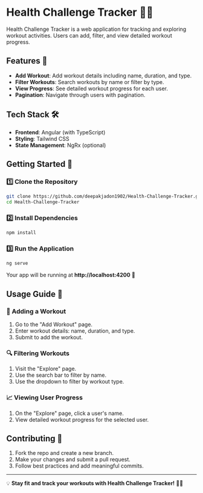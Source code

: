# Health Challenge Tracker 🤸‍♂️

Health Challenge Tracker is a web application for tracking and exploring workout activities. Users can add, filter, and view detailed workout progress.

## Features 🚀

- **Add Workout**: Add workout details including name, duration, and type.
- **Filter Workouts**: Search workouts by name or filter by type.
- **View Progress**: See detailed workout progress for each user.
- **Pagination**: Navigate through users with pagination.

## Tech Stack 🛠️

- **Frontend**: Angular (with TypeScript)
- **Styling**: Tailwind CSS
- **State Management**: NgRx (optional)

## Getting Started 🏁

### 1️⃣ Clone the Repository
```bash
git clone https://github.com/deepakjadon1902/Health-Challenge-Tracker.git
cd Health-Challenge-Tracker
```

### 2️⃣ Install Dependencies
```bash
npm install
```

### 3️⃣ Run the Application
```bash
ng serve
```

Your app will be running at **http://localhost:4200** 🚀

## Usage Guide 📖

### 💪 Adding a Workout
1. Go to the "Add Workout" page.
2. Enter workout details: name, duration, and type.
3. Submit to add the workout.

### 🔍 Filtering Workouts
1. Visit the "Explore" page.
2. Use the search bar to filter by name.
3. Use the dropdown to filter by workout type.

### 📈 Viewing User Progress
1. On the "Explore" page, click a user's name.
2. View detailed workout progress for the selected user.

## Contributing 🤝

1. Fork the repo and create a new branch.
2. Make your changes and submit a pull request.
3. Follow best practices and add meaningful commits.


---

💡 **Stay fit and track your workouts with Health Challenge Tracker!** 🏋️‍♂️

